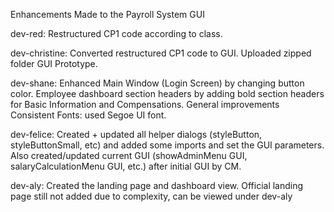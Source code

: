 Enhancements Made to the Payroll System GUI

dev-red: Restructured CP1 code according to class.

dev-christine: Converted restructured CP1 code to GUI. Uploaded zipped folder GUI Prototype.

dev-shane: Enhanced Main Window (Login Screen) by changing button color. Employee dashboard section headers by adding bold section headers for Basic Information and Compensations. General improvements Consistent Fonts: used Segoe UI font.

dev-felice: Created + updated all helper dialogs (styleButton, styleButtonSmall, etc) and added some imports and set the GUI parameters. Also created/updated current GUI (showAdminMenu GUI, salaryCalculationMenu GUI, etc.) after initial GUI by CM.

dev-aly: Created the landing page and dashboard view. Official landing page still not added due to complexity, can be viewed under dev-aly
